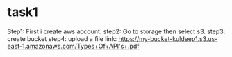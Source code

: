 # task1
Step1: First i create aws account.
step2: Go to storage then select s3.
step3: create bucket
step4: upload a file
link:  https://my-bucket-kuldeep1.s3.us-east-1.amazonaws.com/Types+Of+API's+.pdf
